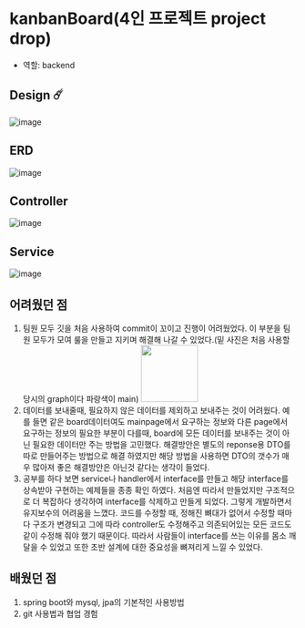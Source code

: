 # kanbanBoard(4인 프로젝트 project drop)
- 역할: backend
## Design ☄️
![image](https://github.com/gyudong0908/kanban_board/assets/121427661/393a25e7-46e9-4819-84f7-36a1d752f120)
## ERD
![image](https://github.com/gyudong0908/kanban_board/assets/121427661/31263d29-7ffc-4ffd-9d9e-9ecbd2293c10)
## Controller
![image](https://github.com/gyudong0908/kanban_board/assets/121427661/8d2bf78f-36ee-4e4c-85d0-4ffd9ec8e22c)
## Service
![image](https://github.com/gyudong0908/kanban_board/assets/121427661/d9413497-9f04-4687-8080-0a7ed663fa4a)
## 어려웠던 점
1. 팀원 모두 깃을 처음 사용하여 commit이 꼬이고 진행이 어려웠었다. 이 부분을 팀원 모두가 모여 룰을 만들고 지키며 해결해 나갈 수 있었다.(밑 사진은 처음 사용할 당시의 graph이다 파랑색이 main)
<img src = "https://github.com/gyudong0908/kanban_board/assets/121427661/ffe1b39e-8688-4470-9a06-eaf5e80ba3c8" height="100px"></img>
2. 데이터를 보내줄때, 필요하지 않은 데이터를 제외하고 보내주는 것이 어려웠다. 예를 들면 같은 board데이터여도 mainpage에서 요구하는 정보와 다른 page에서 요구하는 정보의 필요한 부분이 다를때, board에 모든 데이터를 보내주는 것이 아닌 필요한 데이터만 주는 방법을 고민했다. 해결방안은 별도의 reponse용 DTO를 따로 만들어주는 방법으로 해결 하였지만 해당 방법을 사용하면 DTO의 갯수가 매우 많아져 좋은 해결방안은 아닌것 같다는 생각이 들었다.
3. 공부를 하다 보면 service나 handler에서 interface를 만들고 해당 interface를 상속받아 구현하는 예제들을 종종 확인 하였다. 처음엔 따라서 만들었지만 구조적으로 더 복잡하다 생각하여 interface를 삭제하고 만들게 되었다. 그렇게 개발하면서 유지보수의 어려움을 느꼈다. 코드를 수정할 때, 정해진 뼈대가 없어서 수정할 때마다 구조가 변경되고 그에 따라 controller도 수정해주고 의존되어있는 모든 코드도 같이 수정해 줘야 했기 때문이다. 따라서 사람들이 interface를 쓰는 이유를 몸소 깨달을 수 있었고 또한 초반 설계에 대한 중요성을 뼈져리게 느낄 수 있었다.
## 배웠던 점
1. spring boot와 mysql, jpa의 기본적인 사용방법
2. git 사용법과 협업 경험
